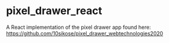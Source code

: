 # pixel_drawer_react
A React implementation of the pixel drawer app found here: https://github.com/10sikose/pixel_drawer_webtechnologies2020
